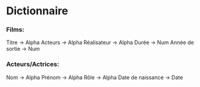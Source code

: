 # Dictionnaire


### Films:

Titre -> Alpha
Acteurs -> Alpha
Réalisateur -> Alpha
Durée -> Num
Année de sortie -> Num

### Acteurs/Actrices:

Nom -> Alpha
Prénom -> Alpha
Rôle -> Alpha
Date de naissance -> Date